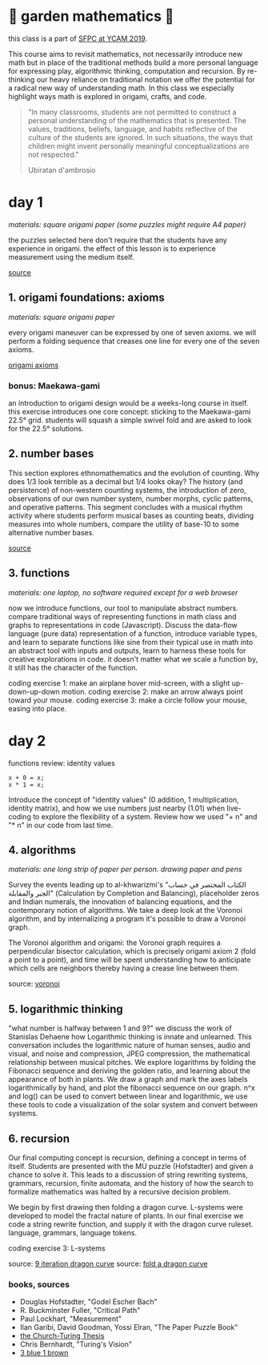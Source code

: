 # 🌸 garden mathematics 🌼

this class is a part of [SFPC at YCAM 2019](https://www.ycam.jp/events/2019/sfpc/).

This course aims to revisit mathematics, not necessarily introduce new math but in place of the traditional methods build a more personal language for expressing play, algorithmic thinking, computation and recursion. By re-thinking our heavy reliance on traditional notation we offer the potential for a radical new way of understanding math. In this class we especially highlight ways math is explored in origami, crafts, and code.

> "In many classrooms, students are not permitted to construct a personal understanding of the mathematics that is presented. The values, traditions, beliefs, language, and habits reflective of the culture of the students are ignored. In such situations, the ways that children might invent personally meaningful conceptualizations are not respected."
>
> Ubiratan d'ambrosio

# day 1

*materials: square origami paper (some puzzles might require A4 paper)*

the puzzles selected here don't require that the students have any experience in origami. the effect of this lesson is to experience measurement using the medium itself.

[source](https://www.amazon.com/Paper-Puzzle-Book-All-Need/dp/9813202416)

## 1. origami foundations: axioms

*materials: square origami paper*

every origami maneuver can be expressed by one of seven axioms. we will perform a folding sequence that creases one line for every one of the seven axioms.

[origami axioms](https://rabbitear.org/examples/axioms/)

### bonus: Maekawa-gami

an introduction to origami design would be a weeks-long course in itself. this exercise introduces one core concept: sticking to the Maekawa-gami 22.5° grid. students will squash a simple swivel fold and are asked to look for the 22.5° solutions.

## 2. number bases

This section explores ethnomathematics and the evolution of counting. Why does 1/3 look terrible as a decimal but 1/4 looks okay? The history (and persistence) of non-western counting systems, the introduction of zero, observations of our own number system, number morphs, cyclic patterns, and operative patterns. This segment concludes with a musical rhythm activity where students perform musical bases as counting beats, dividing measures into whole numbers, compare the utility of base-10 to some alternative number bases.

[source](http://www.dozenal.org/articles/db4a117.pdf)

## 3. functions

*materials: one laptop, no software required except for a web browser*

now we introduce functions, our tool to manipulate abstract numbers. compare traditional ways of representing functions in math class and graphs to representations in code (Javascript). Discuss the data-flow language (pure data) representation of a function, introduce variable types, and learn to separate functions like sine from their typical use in math into an abstract tool with inputs and outputs, learn to harness these tools for creative explorations in code. it doesn't matter what we scale a function by, it still has the character of the function.

coding exercise 1: make an airplane hover mid-screen, with a slight up-down-up-down motion.
coding exercise 2: make an arrow always point toward your mouse.
coding exercise 3: make a circle follow your mouse, easing into place.

# day 2

functions review: identity values

```
x + 0 = x;
x * 1 = x;
```

Introduce the concept of "identity values" (0 addition, 1 multiplication, identity matrix), and how we use numbers just nearby (1.01) when live-coding to explore the flexibility of a system. Review how we used "+ n" and "* n" in our code from last time.

## 4. algorithms

*materials: one long strip of paper per person. drawing paper and pens*

Survey the events leading up to al-khwarizmi's "الكتاب المختصر في حساب الجبر والمقابلة" (Calculation by Completion and Balancing), placeholder zeros and Indian numerals, the innovation of balancing equations, and the contemporary notion of algorithms. We take a deep look at the Voronoi algorithm, and by internalizing a program it's possible to draw a Voronoi graph.

The Voronoi algorithm and origami: the Voronoi graph requires a perpendicular bisector calculation, which is precisely origami axiom 2 (fold a point to a point), and time will be spent understanding how to anticipate which cells are neighbors thereby having a crease line between them.

source: [voronoi](http://orderinspace.blogspot.com/2015/07/voronoi.html)

## 5. logarithmic thinking

"what number is halfway between 1 and 9?" we discuss the work of Stanislas Dehaene how Logarithmic thinking is innate and unlearned. This conversation includes the logarithmic nature of human senses, audio and visual, and noise and compression, JPEG compression, the mathematical relationship between musical pitches. We explore logarithms by folding the Fibonacci sequence and deriving the golden ratio, and learning about the appearance of both in plants. We draw a graph and mark the axes labels logarithmically by hand, and plot the fibonacci sequence on our graph. n^x and log() can be used to convert between linear and logarithmic, we use these tools to code a visualization of the solar system and convert between systems.

## 6. recursion

Our final computing concept is recursion, defining a concept in terms of itself. Students are presented with the MU puzzle (Hofstadter) and given a chance to solve it. This leads to a discussion of string rewriting systems, grammars, recursion, finite automata, and the history of how the search to formalize mathematics was halted by a recursive decision problem.

We begin by first drawing then folding a dragon curve. L-systems were developed to model the fractal nature of plants. In our final exercise we code a string rewrite function, and supply it with the dragon curve ruleset. language, grammars, language tokens.

coding exercise 3: L-systems

source: [9 iteration dragon curve](https://www.instagram.com/p/BlUirtdno1b/)
source: [fold a dragon curve](https://www.cutoutfoldup.com/216-dragon-curve.php)

### books, sources

- Douglas Hofstadter, "Godel Escher Bach"
- R. Buckminster Fuller, "Critical Path"
- Paul Lockhart, "Measurement"
- Ilan Garibi, David Goodman, Yossi Elran, "The Paper Puzzle Book"
- [the Church-Turing Thesis](https://plato.stanford.edu/entries/church-turing/)
- Chris Bernhardt, "Turing's Vision"
- [3 blue 1 brown](https://www.youtube.com/watch?v=kYB8IZa5AuE)
